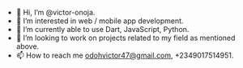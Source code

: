 - 👋 Hi, I’m @victor-onoja.
- 👀 I’m interested in web / mobile app development.
- 🌱 I’m currently able to use Dart, JavaScript, Python.
- 💞️ I’m looking to work on projects related to my field as mentioned above.
- 📫 How to reach me odohvictor47@gmail.com, +2349017514951.

<!---
victor-onoja/victor-onoja is a ✨ special ✨ repository because its `README.md` (this file) appears on your GitHub profile.
You can click the Preview link to take a look at your changes.
--->
